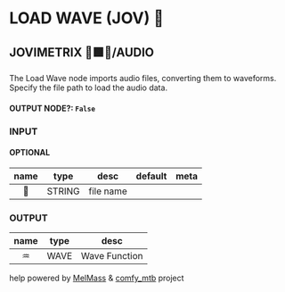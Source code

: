 # LOAD WAVE (JOV) 🎼

## JOVIMETRIX 🔺🟩🔵/AUDIO

The Load Wave node imports audio files, converting them to waveforms. Specify the file path to load the audio data.

#### OUTPUT NODE?: `False`

### INPUT

#### OPTIONAL

name|type|desc|default|meta
:---:|:---:|---|---|---
💾|STRING|file name||

### OUTPUT

name|type|desc
:---:|:---:|---
♒|WAVE|Wave Function

help powered by [MelMass](https://github.com/melMass) & [comfy_mtb](https://github.com/melMass/comfy_mtb) project